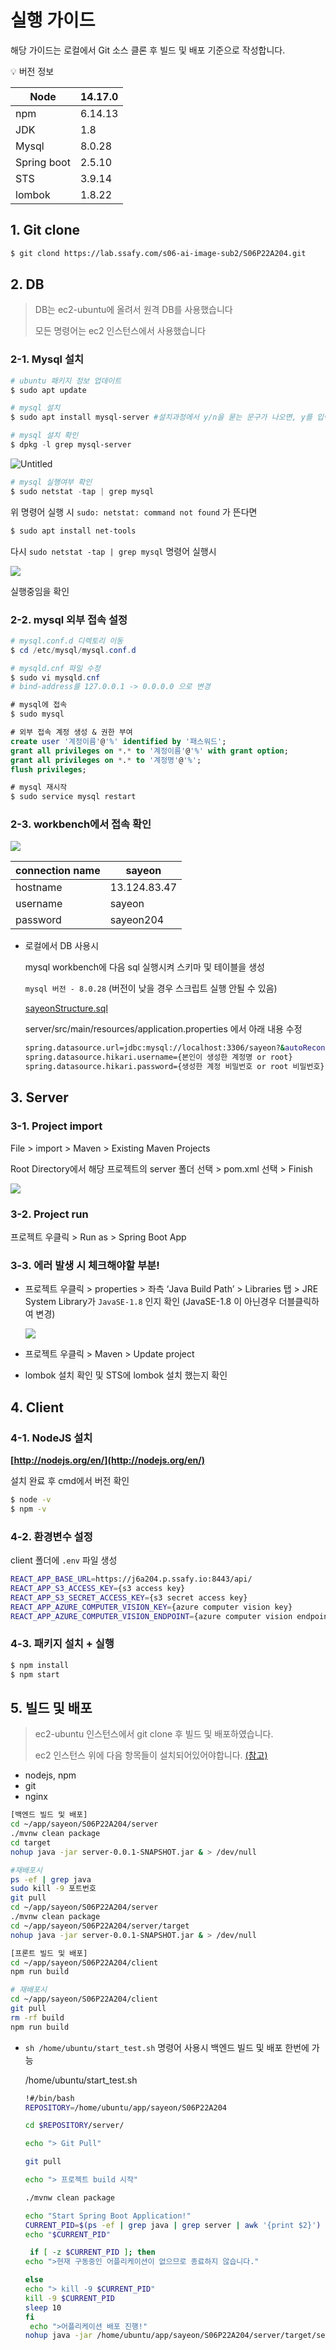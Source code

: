 # 실행 가이드

해당 가이드는 로컬에서 Git 소스 클론 후 빌드 및 배포 기준으로 작성합니다.

<aside>
💡 버전 정보

| Node | 14.17.0 |
| --- | --- |
| npm | 6.14.13 |
| JDK | 1.8 |
| Mysql | 8.0.28 |
| Spring boot | 2.5.10 |
| STS | 3.9.14 |
| lombok | 1.8.22 |
</aside>



## 1. Git clone

```bash
$ git clond https://lab.ssafy.com/s06-ai-image-sub2/S06P22A204.git
```

## 2. DB

> DB는 ec2-ubuntu에 올려서 원격 DB를 사용했습니다
> 
> 
> 모든 명령어는 ec2 인스턴스에서 사용했습니다
> 

### 2-1. Mysql 설치

```powershell
# ubuntu 패키지 정보 업데이트
$ sudo apt update

# mysql 설치
$ sudo apt install mysql-server #설치과정에서 y/n을 묻는 문구가 나오면, y를 입력하여 설치

# mysql 설치 확인
$ dpkg -l grep mysql-server
```

![Untitled](/uploads/74cb319f0482d6ff6dfb99d7018e8bf5/Untitled.png)

```powershell
# mysql 실행여부 확인
$ sudo netstat -tap | grep mysql
```

위 명령어 실행 시 `sudo: netstat: command not found` 가 뜬다면

```powershell
$ sudo apt install net-tools
```

다시 `sudo netstat -tap | grep mysql` 명령어 실행시


<img src="https://s3.us-west-2.amazonaws.com/secure.notion-static.com/2f0d8209-a857-4d28-a8d3-99886e34d872/Untitled.png?X-Amz-Algorithm=AWS4-HMAC-SHA256&X-Amz-Content-Sha256=UNSIGNED-PAYLOAD&X-Amz-Credential=AKIAT73L2G45EIPT3X45%2F20220408%2Fus-west-2%2Fs3%2Faws4_request&X-Amz-Date=20220408T014031Z&X-Amz-Expires=86400&X-Amz-Signature=435b56043ac0b2caf8474bd684d178fe4c0203dd238fbff69ab3ed0c696a50e5&X-Amz-SignedHeaders=host&response-content-disposition=filename%20%3D%22Untitled.png%22&x-id=GetObject">

실행중임을 확인

### 2-2. mysql 외부 접속 설정

```powershell
# mysql.conf.d 디렉토리 이동
$ cd /etc/mysql/mysql.conf.d

# mysqld.cnf 파일 수정
$ sudo vi mysqld.cnf
# bind-address를 127.0.0.1 -> 0.0.0.0 으로 변경
```

```sql
# mysql에 접속
$ sudo mysql

# 외부 접속 계정 생성 & 권한 부여
create user '계정이름'@'%' identified by '패스워드';
grant all privileges on *.* to '계정이름'@'%' with grant option;
grant all privileges on *.* to '계정명'@'%'; 
flush privileges;
```

```sql
# mysql 재시작
$ sudo service mysql restart
```

### 2-3. workbench에서 접속 확인

<img src="https://s3.us-west-2.amazonaws.com/secure.notion-static.com/31e857dd-e8c6-4f7d-99b5-318b971b4793/Untitled.png?X-Amz-Algorithm=AWS4-HMAC-SHA256&X-Amz-Content-Sha256=UNSIGNED-PAYLOAD&X-Amz-Credential=AKIAT73L2G45EIPT3X45%2F20220408%2Fus-west-2%2Fs3%2Faws4_request&X-Amz-Date=20220408T014055Z&X-Amz-Expires=86400&X-Amz-Signature=8887e988fb221f418ed7c650fb17217fc2f4c4e3762c5912d5584f8abedf621f&X-Amz-SignedHeaders=host&response-content-disposition=filename%20%3D%22Untitled.png%22&x-id=GetObject">

| connection name | sayeon |
| --- | --- |
| hostname  | 13.124.83.47 |
| username  | sayeon |
| password  | sayeon204 |
- 로컬에서 DB 사용시
    
    mysql workbench에 다음 sql 실행시켜 스키마 및 테이블을 생성
    
    `mysql 버전 - 8.0.28` (버전이 낮을 경우 스크립트 실행 안될 수 있음)
    
    [sayeonStructure.sql](%E1%84%89%E1%85%B5%E1%86%AF%E1%84%92%E1%85%A2%E1%86%BC%20%E1%84%80%E1%85%A1%E1%84%8B%2038456/sayeonStructure.sql)
    
    server/src/main/resources/application.properties 에서 아래 내용 수정
    
    ```bash
    spring.datasource.url=jdbc:mysql://localhost:3306/sayeon?&autoReconnect=true&failOverReadOnly=false&maxReconnects=10&allowPublicKeyRetrieval=true&useSSL=false&useUnicode=true&characterEncoding=utf8&serverTimezone=Asia/Seoul&zeroDateTimeBehavior=convertToNull&rewriteBatchedStatements=true
    spring.datasource.hikari.username={본인이 생성한 계정명 or root}
    spring.datasource.hikari.password={생성한 계정 비밀번호 or root 비밀번호}
    ```
    

## 3. Server

### 3-1. Project import

File > import > Maven > Existing Maven Projects

Root Directory에서 해당 프로젝트의 server 폴더 선택 > pom.xml 선택 > Finish

<img src="https://s3.us-west-2.amazonaws.com/secure.notion-static.com/67407578-b3a0-4c12-83ba-a74f2db474f8/Untitled.png?X-Amz-Algorithm=AWS4-HMAC-SHA256&X-Amz-Content-Sha256=UNSIGNED-PAYLOAD&X-Amz-Credential=AKIAT73L2G45EIPT3X45%2F20220408%2Fus-west-2%2Fs3%2Faws4_request&X-Amz-Date=20220408T014114Z&X-Amz-Expires=86400&X-Amz-Signature=9b76dd2448a32bb235df9b00d82c6e64ff68832d6d33e5c0176e865e5b8abd67&X-Amz-SignedHeaders=host&response-content-disposition=filename%20%3D%22Untitled.png%22&x-id=GetObject">

### 3-2. Project run

프로젝트 우클릭 > Run as > Spring Boot App

### 3-3. 에러 발생 시 체크해야할 부분!

- 프로젝트 우클릭 > properties > 좌측 ‘Java Build Path’ > Libraries 탭 > JRE System Library가 `JavaSE-1.8` 인지 확인 (JavaSE-1.8 이 아닌경우 더블클릭하여 변경)
    
    <img src="https://s3.us-west-2.amazonaws.com/secure.notion-static.com/0172452a-2d33-42d2-9d08-b54633085843/Untitled.png?X-Amz-Algorithm=AWS4-HMAC-SHA256&X-Amz-Content-Sha256=UNSIGNED-PAYLOAD&X-Amz-Credential=AKIAT73L2G45EIPT3X45%2F20220408%2Fus-west-2%2Fs3%2Faws4_request&X-Amz-Date=20220408T014138Z&X-Amz-Expires=86400&X-Amz-Signature=90a72a06cf3e5060d3894d0249faa7c1a5248983179b3a534a642ee113efd59f&X-Amz-SignedHeaders=host&response-content-disposition=filename%20%3D%22Untitled.png%22&x-id=GetObject">
    
- 프로젝트 우클릭 > Maven > Update project
- lombok 설치 확인 및 STS에 lombok 설치 했는지 확인

## 4. Client

### 4-1. NodeJS 설치

**[http://nodejs.org/en/](http://nodejs.org/en/)**

설치 완료 후 cmd에서 버전 확인

```bash
$ node -v
$ npm -v
```

### 4-2. 환경변수 설정

client 폴더에 `.env` 파일 생성

```bash
REACT_APP_BASE_URL=https://j6a204.p.ssafy.io:8443/api/
REACT_APP_S3_ACCESS_KEY={s3 access key}
REACT_APP_S3_SECRET_ACCESS_KEY={s3 secret access key}
REACT_APP_AZURE_COMPUTER_VISION_KEY={azure computer vision key}
REACT_APP_AZURE_COMPUTER_VISION_ENDPOINT={azure computer vision endpoint}
```

### 4-3. 패키지 설치 + 실행

```bash
$ npm install
$ npm start
```

## 5. 빌드 및 배포

> ec2-ubuntu 인스턴스에서 git clone 후 빌드 및 배포하였습니다.
> 
> 
> ec2 인스턴스 위에 다음 항목들이 설치되어있어야합니다. [(참고)](https://tobegood.tistory.com/entry/Nginx%EB%A1%9C-React%EB%A5%BC-%EB%B0%B0%ED%8F%AC%ED%95%98%EA%B8%B0-%EC%9A%B0%EB%B6%84%ED%88%AC-%ED%99%98%EA%B2%BD)
> 
- nodejs, npm
- git
- nginx

```bash
[백엔드 빌드 및 배포]
cd ~/app/sayeon/S06P22A204/server
./mvnw clean package
cd target
nohup java -jar server-0.0.1-SNAPSHOT.jar & > /dev/null

#재배포시
ps -ef | grep java
sudo kill -9 포트번호
git pull
cd ~/app/sayeon/S06P22A204/server
./mvnw clean package
cd ~/app/sayeon/S06P22A204/server/target
nohup java -jar server-0.0.1-SNAPSHOT.jar & > /dev/null

[프론트 빌드 및 배포]
cd ~/app/sayeon/S06P22A204/client
npm run build

# 재배포시
cd ~/app/sayeon/S06P22A204/client
git pull
rm -rf build
npm run build
```

- `sh /home/ubuntu/start_test.sh` 명령어 사용시 백엔드 빌드 및 배포 한번에 가능
    
    /home/ubuntu/start_test.sh
    
    ```bash
    !#/bin/bash
    REPOSITORY=/home/ubuntu/app/sayeon/S06P22A204
    
    cd $REPOSITORY/server/
    
    echo "> Git Pull"
    
    git pull
    
    echo "> 프로젝트 build 시작"
    
    ./mvnw clean package
    
    echo "Start Spring Boot Application!"
    CURRENT_PID=$(ps -ef | grep java | grep server | awk '{print $2}')
    echo "$CURRENT_PID"
    
     if [ -z $CURRENT_PID ]; then
    echo ">현재 구동중인 어플리케이션이 없으므로 종료하지 않습니다."
    
    else
    echo "> kill -9 $CURRENT_PID"
    kill -9 $CURRENT_PID
    sleep 10
    fi
     echo ">어플리케이션 배포 진행!"
    nohup java -jar /home/ubuntu/app/sayeon/S06P22A204/server/target/server-0.0.1-SNAPSHOT.jar & > /dev/null
    ```
